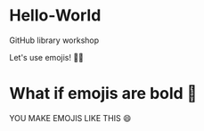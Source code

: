 # Hello-World
GitHub library workshop

Let's use emojis! :ok_woman:

# What if emojis are bold :clap:
 YOU MAKE EMOJIS LIKE THIS :smile:
